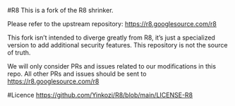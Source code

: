 #R8
This is a fork of the R8 shrinker.

Please refer to the upstream repository: https://r8.googlesource.com/r8

This fork isn’t intended to diverge greatly from R8, it’s just a specialized version to add additional security features. This repository is not the source of truth.

We will only consider PRs and issues related to our modifications in this repo. All other PRs and issues should be sent to https://r8.googlesource.com/r8

#Licence
https://github.com/Yinkozi/R8/blob/main/LICENSE-R8